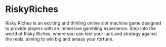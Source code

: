 # RiskyRiches
Risky Riches is an exciting and thrilling online slot machine game designed to provide players with an immersive gambling experience. Step into the world of Risky Riches, where you can test your luck and strategy against the reels, aiming to win big and amass your fortune.
